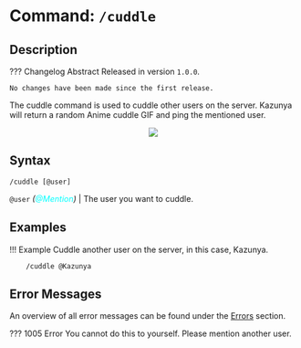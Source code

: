 # **Command:** `/cuddle`

## **Description**

??? Changelog Abstract
    Released in version `1.0.0`.

    No changes have been made since the first release.

The cuddle command is used to cuddle other users on the server. Kazunya will return a random Anime cuddle GIF and ping the mentioned user.

<p align="center"><img src="https://c.tenor.com/s44ige0diLYAAAAC/sanriokill-anime.gif"></p>

## **Syntax**

    /cuddle [@user]

`@user` *(<span style="color:aqua">@Mention</span>)* | The user you want to cuddle.

## **Examples**

!!! Example
    Cuddle another user on the server, in this case, Kazunya.

        /cuddle @Kazunya

## **Error Messages**

An overview of all error messages can be found under the <a href="/errors/">Errors</a> section.

??? 1005 Error
    You cannot do this to yourself. Please mention another user.